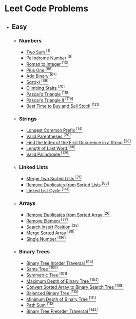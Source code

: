 # Leet Code Problems

- ## Easy ##
  - ### Numbers ###
    - [Two Sum <sup>[1]</sup>](https://leetcode.com/problems/two-sum)
    - [Palindrome Number <sup>[9]</sup>](https://leetcode.com/problems/palindrome-number)
    - [Roman to Integer <sup>[13]</sup>](https://leetcode.com/problems/roman-to-integer)
    - [Plus One <sup>[66]</sup>](https://leetcode.com/problems/plus-one)
    - [Add Binary <sup>[67]</sup>](https://leetcode.com/problems/add-binary)
    - [Sqrt(x) <sup>[69]</sup>](https://leetcode.com/problems/sqrtx)
    - [Climbing Stairs <sup>[70]</sup>](https://leetcode.com/problems/climbing-stairs)
    - [Pascal's Triangle <sup>[118]</sup>](https://leetcode.com/problems/pascals-triangle)
    - [Pascal's Triangle II <sup>[119]</sup>](https://leetcode.com/problems/pascals-triangle-ii)
    - [Best Time to Buy and Sell Stock <sup>[121]</sup>](https://leetcode.com/problems/best-time-to-buy-and-sell-stock)
  - ### Strings ###
    - [Longest Common Prefix <sup>[14]</sup>](https://leetcode.com/problems/longest-common-prefix)
    - [Valid Parentheses <sup>[20]</sup>](https://leetcode.com/problems/valid-parentheses)
    - [Find the Index of the First Occurence in a String <sup>[28]</sup>](https://leetcode.com/problems/find-the-index-of-the-first-occurrence-in-a-string)
    - [Length of Last Word <sup>[58]</sup>](https://leetcode.com/problems/length-of-last-word)
    - [Valid Palindrome <sup>[125]</sup>](https://leetcode.com/problems/valid-palindrome)
  - ### Linked Lists ###
    - [Merge Two Sorted Lists <sup>[21]</sup>](https://leetcode.com/problems/merge-two-sorted-lists)
    - [Remove Duplicates from Sorted Lists <sup>[83]</sup>](https://leetcode.com/problems/remove-duplicates-from-sorted-list)
    - [Linked List Cycle <sup>[141]</sup>](https://leetcode.com/problems/linked-list-cycle)
  - ### Arrays ###
    - [Remove Duplicates from Sorted Array <sup>[26]</sup>](https://leetcode.com/problems/remove-duplicates-from-sorted-array)
    - [Remove Element <sup>[27]</sup>](https://leetcode.com/problems/remove-element)
    - [Search Insert Position <sup>[35]</sup>](https://leetcode.com/problems/search-insert-position)
    - [Merge Sorted Array <sup>[88]</sup>](https://leetcode.com/problems/merge-sorted-array)
    - [Single Number <sup>[136]</sup>](https://leetcode.com/problems/single-number)
  - ### Binary Trees ###
    - [Binary Tree Inorder Traversal <sup>[94]</sup>](https://leetcode.com/problems/binary-tree-inorder-traversal)
    - [Same Tree <sup>[100]</sup>](https://leetcode.com/problems/same-tree)
    - [Symmetric Tree <sup>[101]</sup>](https://leetcode.com/problems/symmetric-tree)
    - [Maximum Depth of Binary Tree <sup>[104]</sup>](https://leetcode.com/problems/maximum-depth-of-binary-tree)
    - [Convert Sorted Array to Binary Search Tree <sup>[108]</sup>](https://leetcode.com/problems/convert-sorted-array-to-binary-search-tree)
    - [Balanced Binary Tree <sup>[110]</sup>](https://leetcode.com/problems/balanced-binary-tree)
    - [Minimum Depth of Binary Tree <sup>[111]</sup>](https://leetcode.com/problems/minimum-depth-of-binary-tree)
    - [Path Sum <sup>[112]</sup>](https://leetcode.com/problems/path-sum)
    - [Binary Tree Preorder Traversal <sup>[144]</sup>](https://leetcode.com/problems/binary-tree-preorder-traversal)
